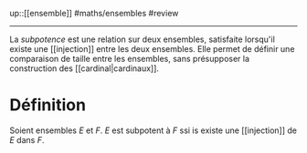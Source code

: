 up::[[ensemble]]
#maths/ensembles #review 

----
La _subpotence_ est une relation sur deux ensembles, satisfaite lorsqu'il existe une [[injection]] entre les deux ensembles.
Elle permet de définir une comparaison de taille entre les ensembles, sans présupposer la construction des [[cardinal|cardinaux]].

# Définition
Soient ensembles $E$ et $F$.
$E$ est subpotent à $F$ ssi is existe une [[injection]] de $E$ dans $F$.

